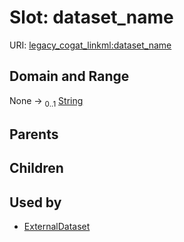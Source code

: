 
# Slot: dataset_name



URI: [legacy_cogat_linkml:dataset_name](https://w3id.org/rwblair/legacy-cogat-linkml/dataset_name)


## Domain and Range

None &#8594;  <sub>0..1</sub> [String](types/String.md)

## Parents


## Children


## Used by

 * [ExternalDataset](ExternalDataset.md)
